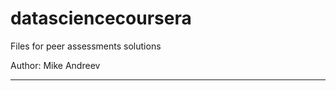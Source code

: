 datasciencecoursera
===================

Files for peer assessments solutions

Author: Mike Andreev  

----------------------
